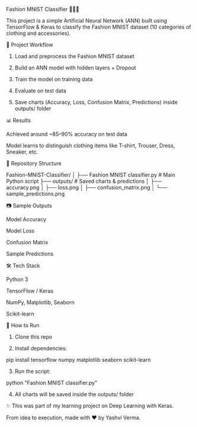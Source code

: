 Fashion MNIST Classifier 👕👗👟

This project is a simple Artificial Neural Network (ANN) built using TensorFlow & Keras to classify the Fashion MNIST dataset (10 categories of clothing and accessories).


📌 Project Workflow

1. Load and preprocess the Fashion MNIST dataset

2. Build an ANN model with hidden layers + Dropout

3. Train the model on training data

4. Evaluate on test data

5. Save charts (Accuracy, Loss, Confusion Matrix, Predictions) inside outputs/ folder



📊 Results

Achieved around ~85–90% accuracy on test data

Model learns to distinguish clothing items like T-shirt, Trouser, Dress, Sneaker, etc.



📂 Repository Structure

Fashion-MNIST-Classifier/
│
├── Fashion MNIST classifier.py   # Main Python script
├── outputs/                      # Saved charts & predictions
│   ├── accuracy.png
│   ├── loss.png
│   ├── confusion_matrix.png
│   └── sample_predictions.png



📷 Sample Outputs

Model Accuracy

Model Loss

Confusion Matrix

Sample Predictions



🛠️ Tech Stack

Python 3

TensorFlow / Keras

NumPy, Matplotlib, Seaborn

Scikit-learn


🚀 How to Run

1. Clone this repo

2. Install dependencies:

pip install tensorflow numpy matplotlib seaborn scikit-learn

3. Run the script:

python "Fashion MNIST classifier.py"

4. All charts will be saved inside the outputs/ folder


✨ This was part of my learning project on Deep Learning with Keras.



From idea to execution, made with ❤️ by Yashvi Verma.
